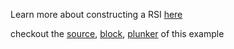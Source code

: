 Learn more about constructing a RSI [here](http://stockcharts.com/school/doku.php?id=chart_school:technical_indicators:relative_strength_index_rsi)

checkout the [source](https://gist.github.com/rrag/78817a1ccf0a450eed0c), [block](http://bl.ocks.org/rrag/78817a1ccf0a450eed0c), [plunker](http://plnkr.co/edit/gist:78817a1ccf0a450eed0c?p=preview) of this example